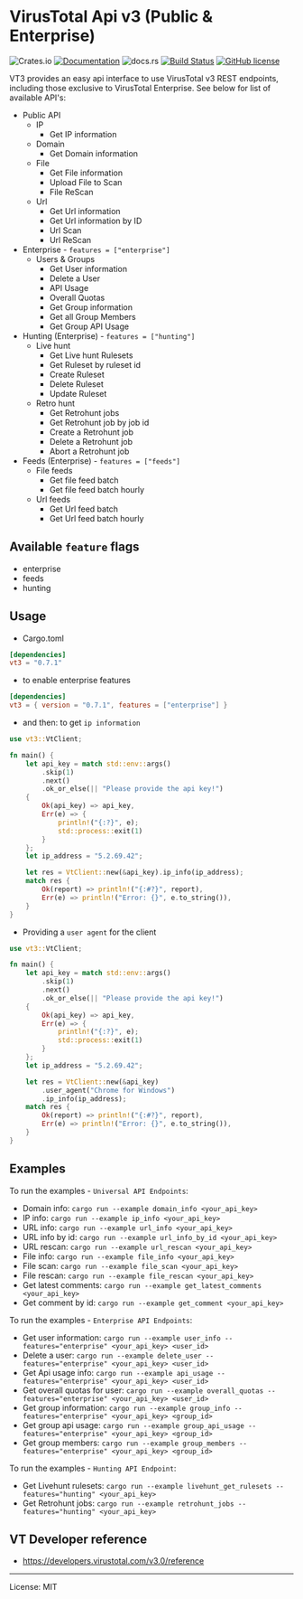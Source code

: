 # VirusTotal Api v3 (Public & Enterprise)
![Crates.io](https://img.shields.io/crates/v/vt3)
[![Documentation](https://docs.rs/vt3/badge.svg)](https://docs.rs/vt3)
![docs.rs](https://img.shields.io/docsrs/vt3/latest)
[![Build Status](https://travis-ci.com/marirs/vt3-rs.svg?branch=main)](https://travis-ci.com/marirs/vt3-rs)
[![GitHub license](https://img.shields.io/github/license/marirs/vt3-rs)](https://github.com/marirs/vt3-rs/blob/main/LICENSE)

VT3 provides an easy api interface to use VirusTotal v3 REST endpoints, 
including those exclusive to VirusTotal Enterprise. See below for list of available API's:  

- Public API
  - IP
    - Get IP information
  - Domain
    - Get Domain information
  - File
    - Get File information
    - Upload File to Scan
    - File ReScan
  - Url  
    - Get Url information
    - Get Url information by ID
    - Url Scan
    - Url ReScan
- Enterprise - `features = ["enterprise"]`
  - Users & Groups
    - Get User information
    - Delete a User
    - API Usage
    - Overall Quotas
    - Get Group information
    - Get all Group Members
    - Get Group API Usage
- Hunting (Enterprise) - `features = ["hunting"]`
  - Live hunt
    - Get Live hunt Rulesets
    - Get Ruleset by ruleset id
    - Create Ruleset
    - Delete Ruleset
    - Update Ruleset  
  - Retro hunt  
    - Get Retrohunt jobs
    - Get Retrohunt job by job id
    - Create a Retrohunt job
    - Delete a Retrohunt job
    - Abort a Retrohunt job
- Feeds (Enterprise) - `features = ["feeds"]`
  - File feeds
    - Get file feed batch
    - Get file feed batch hourly
  - Url feeds
    - Get Url feed batch
    - Get Url feed batch hourly

## Available `feature` flags
- enterprise
- feeds
- hunting

## Usage
- Cargo.toml
```toml
[dependencies]
vt3 = "0.7.1"
```

- to enable enterprise features
```toml
[dependencies]
vt3 = { version = "0.7.1", features = ["enterprise"] }
```

- and then: to get `ip information`
```rust
use vt3::VtClient;

fn main() {
    let api_key = match std::env::args()
        .skip(1)
        .next()
        .ok_or_else(|| "Please provide the api key!")
    {
        Ok(api_key) => api_key,
        Err(e) => {
            println!("{:?}", e);
            std::process::exit(1)
        }
    };
    let ip_address = "5.2.69.42";

    let res = VtClient::new(&api_key).ip_info(ip_address);
    match res {
        Ok(report) => println!("{:#?}", report),
        Err(e) => println!("Error: {}", e.to_string()),
    }
}
```
- Providing a `user agent` for the client

```rust
use vt3::VtClient;

fn main() {
    let api_key = match std::env::args()
        .skip(1)
        .next()
        .ok_or_else(|| "Please provide the api key!")
    {
        Ok(api_key) => api_key,
        Err(e) => {
            println!("{:?}", e);
            std::process::exit(1)
        }
    };
    let ip_address = "5.2.69.42";

    let res = VtClient::new(&api_key)
        .user_agent("Chrome for Windows")
        .ip_info(ip_address);
    match res {
        Ok(report) => println!("{:#?}", report),
        Err(e) => println!("Error: {}", e.to_string()),
    }
}
```

## Examples
To run the examples - `Universal API Endpoints`:
- Domain info: `cargo run --example domain_info <your_api_key>`
- IP info: `cargo run --example ip_info <your_api_key>`
- URL info: `cargo run --example url_info <your_api_key>`
- URL info by id: `cargo run --example url_info_by_id <your_api_key>`
- URL rescan: `cargo run --example url_rescan <your_api_key>`
- File info: `cargo run --example file_info <your_api_key>`
- File scan: `cargo run --example file_scan <your_api_key>`
- File rescan: `cargo run --example file_rescan <your_api_key>`
- Get latest comments: `cargo run --example get_latest_comments <your_api_key>`
- Get comment by id: `cargo run --example get_comment <your_api_key>`

To run the examples - `Enterprise API Endpoints`:
- Get user information: `cargo run --example user_info --features="enterprise" <your_api_key> <user_id>`
- Delete a user: `cargo run --example delete_user --features="enterprise" <your_api_key> <user_id>`
- Get Api usage info: `cargo run --example api_usage --features="enterprise" <your_api_key> <user_id>`
- Get overall quotas for user: `cargo run --example overall_quotas --features="enterprise" <your_api_key> <user_id>`
- Get group information: `cargo run --example group_info --features="enterprise" <your_api_key> <group_id>`
- Get group api usage: `cargo run --example group_api_usage --features="enterprise" <your_api_key> <group_id>`
- Get group members: `cargo run --example group_members --features="enterprise" <your_api_key> <group_id>`
 
To run the examples - `Hunting API Endpoint`: 
- Get Livehunt rulesets: `cargo run --example livehunt_get_rulesets --features="hunting" <your_api_key>`
- Get Retrohunt jobs: `cargo run --example retrohunt_jobs --features="hunting" <your_api_key>`

## VT Developer reference

- https://developers.virustotal.com/v3.0/reference

---
License: MIT

